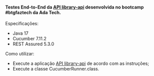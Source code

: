 #### Testes End-to-End da [API library-api](https://github.com/fernanda-reis/library-api) desenvolvida no bootcamp #btgfaztech da Ada Tech. 

Especificações: 
- Java 17
- Cucumber 7.11.2
- REST Assured 5.3.0

Como utilizar:
- Execute a aplicação [API library-api](https://github.com/fernanda-reis/library-api) de acordo com as instruções;
- Execute a classe CucumberRunner.class.
